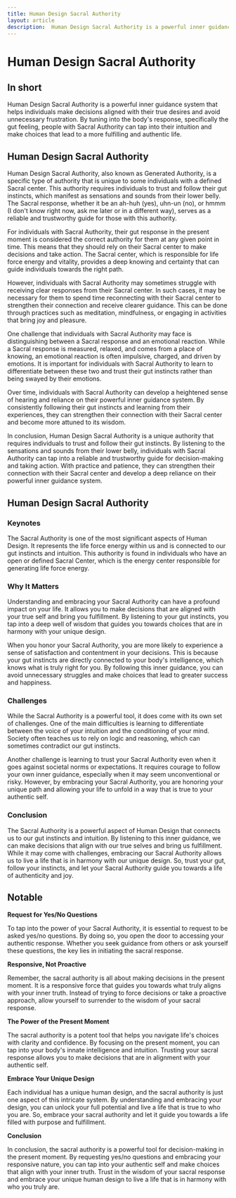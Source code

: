 ```yaml
---
title: Human Design Sacral Authority
layout: article
description:  Human Design Sacral Authority is a powerful inner guidance system that helps individuals make decisions aligned with their true desires and avoid unnecessary frustration. By tuning into the body's response, specifically the gut feeling, people with Sacral Authority can tap into their intuition and make choices that lead to a more fulfilling and authentic life.
---
```

# Human Design Sacral Authority
## In short
 Human Design Sacral Authority is a powerful inner guidance system that helps individuals make decisions aligned with their true desires and avoid unnecessary frustration. By tuning into the body's response, specifically the gut feeling, people with Sacral Authority can tap into their intuition and make choices that lead to a more fulfilling and authentic life.

## Human Design Sacral Authority
Human Design Sacral Authority, also known as Generated Authority, is a specific type of authority that is unique to some individuals with a defined Sacral center. This authority requires individuals to trust and follow their gut instincts, which manifest as sensations and sounds from their lower belly. The Sacral response, whether it be an ah-huh (yes), uhn-un (no), or hmmm (I don't know right now, ask me later or in a different way), serves as a reliable and trustworthy guide for those with this authority.

For individuals with Sacral Authority, their gut response in the present moment is considered the correct authority for them at any given point in time. This means that they should rely on their Sacral center to make decisions and take action. The Sacral center, which is responsible for life force energy and vitality, provides a deep knowing and certainty that can guide individuals towards the right path.

However, individuals with Sacral Authority may sometimes struggle with receiving clear responses from their Sacral center. In such cases, it may be necessary for them to spend time reconnecting with their Sacral center to strengthen their connection and receive clearer guidance. This can be done through practices such as meditation, mindfulness, or engaging in activities that bring joy and pleasure.

One challenge that individuals with Sacral Authority may face is distinguishing between a Sacral response and an emotional reaction. While a Sacral response is measured, relaxed, and comes from a place of knowing, an emotional reaction is often impulsive, charged, and driven by emotions. It is important for individuals with Sacral Authority to learn to differentiate between these two and trust their gut instincts rather than being swayed by their emotions.

Over time, individuals with Sacral Authority can develop a heightened sense of hearing and reliance on their powerful inner guidance system. By consistently following their gut instincts and learning from their experiences, they can strengthen their connection with their Sacral center and become more attuned to its wisdom.

In conclusion, Human Design Sacral Authority is a unique authority that requires individuals to trust and follow their gut instincts. By listening to the sensations and sounds from their lower belly, individuals with Sacral Authority can tap into a reliable and trustworthy guide for decision-making and taking action. With practice and patience, they can strengthen their connection with their Sacral center and develop a deep reliance on their powerful inner guidance system.
## Human Design Sacral Authority

### Keynotes

The Sacral Authority is one of the most significant aspects of Human Design. It represents the life force energy within us and is connected to our gut instincts and intuition. This authority is found in individuals who have an open or defined Sacral Center, which is the energy center responsible for generating life force energy.

### Why It Matters

Understanding and embracing your Sacral Authority can have a profound impact on your life. It allows you to make decisions that are aligned with your true self and bring you fulfillment. By listening to your gut instincts, you tap into a deep well of wisdom that guides you towards choices that are in harmony with your unique design.

When you honor your Sacral Authority, you are more likely to experience a sense of satisfaction and contentment in your decisions. This is because your gut instincts are directly connected to your body's intelligence, which knows what is truly right for you. By following this inner guidance, you can avoid unnecessary struggles and make choices that lead to greater success and happiness.

### Challenges

While the Sacral Authority is a powerful tool, it does come with its own set of challenges. One of the main difficulties is learning to differentiate between the voice of your intuition and the conditioning of your mind. Society often teaches us to rely on logic and reasoning, which can sometimes contradict our gut instincts.

Another challenge is learning to trust your Sacral Authority even when it goes against societal norms or expectations. It requires courage to follow your own inner guidance, especially when it may seem unconventional or risky. However, by embracing your Sacral Authority, you are honoring your unique path and allowing your life to unfold in a way that is true to your authentic self.

### Conclusion

The Sacral Authority is a powerful aspect of Human Design that connects us to our gut instincts and intuition. By listening to this inner guidance, we can make decisions that align with our true selves and bring us fulfillment. While it may come with challenges, embracing our Sacral Authority allows us to live a life that is in harmony with our unique design. So, trust your gut, follow your instincts, and let your Sacral Authority guide you towards a life of authenticity and joy.
## Notable
**Request for Yes/No Questions**

To tap into the power of your Sacral Authority, it is essential to request to be asked yes/no questions. By doing so, you open the door to accessing your authentic response. Whether you seek guidance from others or ask yourself these questions, the key lies in initiating the sacral response.

**Responsive, Not Proactive**

Remember, the sacral authority is all about making decisions in the present moment. It is a responsive force that guides you towards what truly aligns with your inner truth. Instead of trying to force decisions or take a proactive approach, allow yourself to surrender to the wisdom of your sacral response.

**The Power of the Present Moment**

The sacral authority is a potent tool that helps you navigate life's choices with clarity and confidence. By focusing on the present moment, you can tap into your body's innate intelligence and intuition. Trusting your sacral response allows you to make decisions that are in alignment with your authentic self.

**Embrace Your Unique Design**

Each individual has a unique human design, and the sacral authority is just one aspect of this intricate system. By understanding and embracing your design, you can unlock your full potential and live a life that is true to who you are. So, embrace your sacral authority and let it guide you towards a life filled with purpose and fulfillment.

**Conclusion**

In conclusion, the sacral authority is a powerful tool for decision-making in the present moment. By requesting yes/no questions and embracing your responsive nature, you can tap into your authentic self and make choices that align with your inner truth. Trust in the wisdom of your sacral response and embrace your unique human design to live a life that is in harmony with who you truly are.